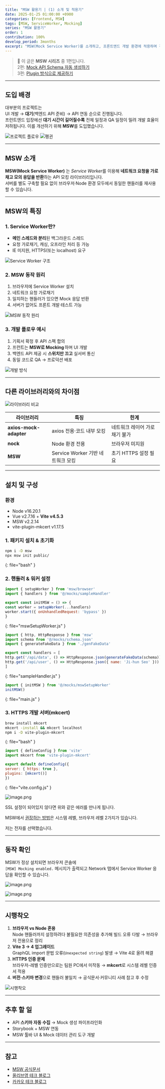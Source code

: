 ```yaml
---
title: "MSW 활용기 | (1) 소개 및 적용기"
date: 2025-01-25 01:00:00 +0900
categories: [Frontend, MSW]
tags: [MSW, ServiceWorker, Mocking]
series: "MSW 활용기"
order: 1
contribution: 100%
develop_period: 3months
excerpt: "MSW(Mock Service Worker)를 소개하고, 프론트엔드 개발 환경에 적용하며 겪은 시행착오를 공유합니다."
---
```


> 📌 이 글은 **MSW 시리즈** 중 1편입니다.  
> 2편: [Mock API Schema 자동 생성하기](/frontend/msw-2)  
> 3편: [Plugin 방식으로 제공하기](/frontend/msw-3)

---

## 도입 배경
대부분의 프로젝트는  
UI 개발 → **대기**(백엔드 API 준비) → API 연동 순으로 진행됩니다.  
프런트엔드 입장에선 **대기 시간이 길어질수록** 전체 일정과 QA 일정이 밀려 개발 효율이 저하됩니다. 이를 개선하기 위해 **MSW**를 도입했습니다.

![프로젝트 플로우](https://oliveyoung.tech/static/c69cd71db4e07b3f58e97ee10ea7d97a/ac7a9/projectflow.png)
![펭귄](/assets/img/2025-01-25/2025-01-25-msw_1_1.png)

---

## MSW 소개
**MSW(Mock Service Worker)** 는 *Service Worker*를 이용해 **네트워크 요청을 가로채고 모의 응답을 반환**하는 API 모킹 라이브러리입니다.  
서버를 별도 구축할 필요 없이 브라우저·Node 환경 모두에서 동일한 핸들러를 재사용할 수 있습니다.

---

## MSW의 특징

### 1. Service Worker란?
- **메인 스레드와 분리**된 백그라운드 스레드  
- 요청 가로채기, 캐싱, 오프라인 처리 등 가능  
- IE 미지원, HTTPS(또는 localhost) 요구

![Service Worker 구조](/assets/img/2025-01-25/2025-01-25-msw_1_2.png)

### 2. MSW 동작 원리
1. 브라우저에 Service Worker 설치  
2. 네트워크 요청 가로채기  
3. 일치하는 핸들러가 있으면 Mock 응답 반환  
4. 서버가 없어도 프론트 개발·테스트 가능

![MSW 동작 원리](/assets/img/2025-01-25/2025-01-25-msw_1_3.png)

### 3. 개발 플로우 예시
1. 기획서 확정 후 API 스펙 합의  
2. 프런트는 **MSW로 Mocking** 하며 UI 개발  
3. 백엔드 API 제공 시 **스위치만 끄고** 실서버 통신  
4. 동일 코드로 QA → 프로덕션 배포

![개발 방식](/assets/img/2025-01-25/2025-01-25-msw_1_4.png)

---

## 다른 라이브러리와의 차이점
![라이브러리 비교](assets/img/2025-01-25/2025-01-25-msw_1_5.png)

| 라이브러리             | 특징                              | 한계                          |
| ---------------------- | --------------------------------- | ----------------------------- |
| **axios-mock-adapter** | axios 전용·코드 내부 모킹         | 네트워크 레이어 가로채기 불가 |
| **nock**               | Node 환경 전용                    | 브라우저 미지원               |
| **MSW**                | Service Worker 기반 네트워크 모킹 | 초기 HTTPS 설정 필요          |

---

## 설치 및 구성

### 환경
- Node v16.20.1  
- Vue v2.7.16 + **Vite v4.5.3**  
- MSW v2.2.14  
- vite-plugin-mkcert v1.17.5

### 1. 패키지 설치 & 초기화
```bash
npm i -D msw
npx msw init public/
```
{: file="bash" }

### 2. 핸들러 & 워커 설정
```javascript
import { setupWorker } from 'msw/browser'
import { handlers } from '@/mocks/sampleHandler'

export const initMSW = () => {
const worker = setupWorker(...handlers)
worker.start({ onUnhandledRequest: 'bypass' })
}
```
{: file="mswSetupWorker.js" }

```javascript
import { http, HttpResponse } from 'msw'
import schema from '@/mocks/schema.json'
import { generateFakeData } from './genFakeData'

export const handlers = [
http.get('/api/data', () => HttpResponse.json(generateFakeData(schema))),
http.get('/api/user', () => HttpResponse.json({ name: 'Ji-hun Seo' }))
]
```
{: file="sampleHandler.js" }

```javascript
import { initMSW } from '@/mocks/mswSetupWorker'
initMSW()
```
{: file="main.js" }

### 3. HTTPS 개발 서버(mkcert)
```bash
brew install mkcert
mkcert -install && mkcert localhost
npm i -D vite-plugin-mkcert
```
{: file="bash" }

```javascript
import { defineConfig } from 'vite'
import mkcert from 'vite-plugin-mkcert'

export default defineConfig({
server: { https: true },
plugins: [mkcert()]
})
```
{: file="vite.config.js" }

![image.png](/assets/img/2025-01-25/2025-01-25-msw_1_6.png)

SSL 설정이 되어있지 않다면 위와 같은 에러를 만나게 됩니다.

MSW에서 [권장하는 방법](https://mswjs.io/docs/recipes/using-local-https/)은 시스템 레벨, 브라우저 레벨 2가지가 있습니다.

저는 전자를 선택했습니다.

---

## 동작 확인
MSW가 정상 설치되면 브라우저 콘솔에  
`[MSW] Mocking enabled.` 메시지가 출력되고 Network 탭에서 Service Worker 응답을 확인할 수 있습니다.

![image.png](/assets/img/2025-01-25/2025-01-25-msw_1_7.png)

![image.png](/assets/img/2025-01-25/2025-01-25-msw_1_8.png)

---

## 시행착오

1. **브라우저 vs Node 혼용**  
   Node 핸들러까지 설정하려다 불필요한 의존성을 추가해 빌드 오류 다발 → 브라우저 전용으로 정리
2. **Vite 3 → 4 업그레이드**  
   GraphQL import 문법 오류(`Unexpected string`) 발생 → Vite 4로 올려 해결
3. **HTTPS 인증 문제**  
   브라우저-레벨 인증만으로는 팀원 PC에서 미작동 → **mkcert**로 시스템 레벨 인증서 적용
4. **버전·스키마 변경**으로 핸들러 불일치 → 공식문서·커뮤니티 사례 참고 후 수정

![시행착오](/assets/img/2025-01-25/2025-01-25-msw_1_9.png)

---

## 추후 할 일
- API **스키마 자동 수집** → Mock 생성 파이프라인화  
- Storybook + MSW 연동  
- MSW 툴바 UI & Mock 데이터 관리 도구 개발

---

## 참고
- [MSW 공식문서](https://mswjs.io/docs)
- [올리브영 테크 블로그](https://oliveyoung.tech/blog/2024-01-23/msw-frontend/)
- [카카오 테크 블로그](https://tech.kakao.com/2021/09/29/mocking-fe/)
